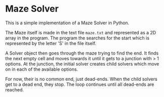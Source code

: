 # Maze Solver
This is a simple implementation of a Maze Solver in Python.

The Maze itself is made in the text file `maze.txt` and represented as a 2D array in the program.
The program the searches for the start which is represented by the letter 'S' in the file itself.

A Solver object then goes through the maze trying to find the end.
It finds the next empty cell and moves towards it until it gets to a junction with > 1 options.
At the junction, the initial solver creates child solvers which move on in each of the available options.

For now, their is no common end, just dead-ends. When the child solvers get to a dead end, they stop. The loop
continues until all dead-ends are reached.
